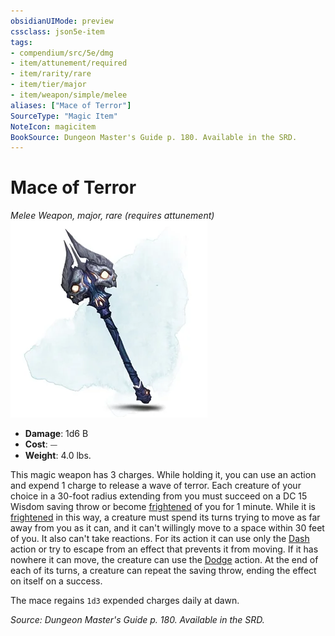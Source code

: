 ```yaml
---
obsidianUIMode: preview
cssclass: json5e-item
tags:
- compendium/src/5e/dmg
- item/attunement/required
- item/rarity/rare
- item/tier/major
- item/weapon/simple/melee
aliases: ["Mace of Terror"]
SourceType: "Magic Item"
NoteIcon: magicitem
BookSource: Dungeon Master's Guide p. 180. Available in the SRD.
---
```

# Mace of Terror
*Melee Weapon, major, rare (requires attunement)*  
![](https://raw.githubusercontent.com/5etools-mirror-2/5etools-img/main/items/DMG/Mace%20of%20Terror.webp#right)  

- **Damage**: 1d6 B
- **Cost**: ⏤
- **Weight**: 4.0 lbs.

This magic weapon has 3 charges. While holding it, you can use an action and expend 1 charge to release a wave of terror. Each creature of your choice in a 30-foot radius extending from you must succeed on a DC 15 Wisdom saving throw or become [frightened](/2-Mechanics/CLI/rules/conditions.md#frightened) of you for 1 minute. While it is [frightened](/2-Mechanics/CLI/rules/conditions.md#frightened) in this way, a creature must spend its turns trying to move as far away from you as it can, and it can't willingly move to a space within 30 feet of you. It also can't take reactions. For its action it can use only the [Dash](/2-Mechanics/CLI/rules/actions.md#Dash) action or try to escape from an effect that prevents it from moving. If it has nowhere it can move, the creature can use the [Dodge](/2-Mechanics/CLI/rules/actions.md#Dodge) action. At the end of each of its turns, a creature can repeat the saving throw, ending the effect on itself on a success.

The mace regains `1d3` expended charges daily at dawn.

*Source: Dungeon Master's Guide p. 180. Available in the SRD.*